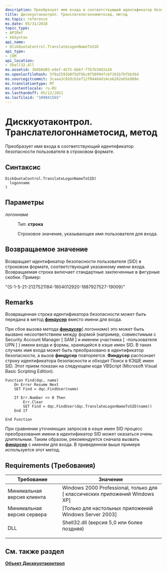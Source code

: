 ```yaml
---
description: Преобразует имя входа в соответствующий идентификатор безопасности пользователя в строковом формате.
title: Дисккуотаконтрол. Транслателогоннаметосид, метод
ms.topic: reference
ms.date: 05/31/2018
topic_type:
- APIRef
- kbSyntax
api_name:
- DiskQuotaControl.TranslateLogonNameToSID
api_type:
- COM
api_location:
- Shell32.dll
ms.assetid: 3b6b0d03-e9ef-4575-bb67-f7b7b39d2a16
ms.openlocfilehash: 5f0a2591b0f5df6bc0f50994fcbf101b7bfbb36d
ms.sourcegitcommit: 3caaa3c92dcb1ef12f84464d14ce6262e65e988e
ms.translationtype: MT
ms.contentlocale: ru-RU
ms.lasthandoff: 05/12/2021
ms.locfileid: "109841565"
---
```

# <a name="diskquotacontroltranslatelogonnametosid-method"></a>Дисккуотаконтрол. Транслателогоннаметосид, метод

Преобразует имя входа в соответствующий идентификатор безопасности пользователя в строковом формате.

## <a name="syntax"></a>Синтаксис


```JScript
DiskQuotaControl.TranslateLogonNameToSID(
  logonname
)
```



## <a name="parameters"></a>Параметры

<dl> <dt>

*логоннаме* 
</dt> <dd>

Тип: **строка**

Строковое значение, указывающее имя пользователя для входа.

</dd> </dl>

## <a name="return-value"></a>Возвращаемое значение

Возвращает идентификатор безопасности пользователя (SID) в строковом формате, соответствующий указанному имени входа. Возвращаемая строка включает стандартные заключенные в фигурные скобки. Пример:

"{S-1-5-21-2127521184-1604012920-1887927527-19009}"

## <a name="remarks"></a>Remarks

Возвращенная строка идентификатора безопасности может быть передана в метод [**финдусер**](diskquotacontrol-finduser.md) вместо имени для входа.

При сбое вызова метода [**финдусер**](diskquotacontrol-finduser.md)( *логоннаме*) это может быть вызвано несоответствием между формой (например, совместимым с Security Account Manager \[ SAM \] и именем участника \[ -пользователя UPN \] ) имени входа и формы, хранящейся в кэше имен SID. В таких случаях имя входа может быть преобразовано в идентификатор безопасности, а вызов **финдусер** повторяется. **Финдусер** распознает строку идентификатора безопасности и обходит Поиск в КЭШЕ имен SID. Этот прием показан на следующем коде VBScript (Microsoft Visual Basic Scripting Edition).


```
Function Find(dqc, name)
    On Error Resume Next
    SET Find = dqc.FindUser(name)

    If Err.Number <> 0 Then
        Err.Clear
        SET Find = dqc.FindUser(dqc.TranslateLogonNameToSID(name))
    End If    

End Function
```



При сравнении уточняющих запросов в кэше имен SID процесс преобразования имени в идентификатор SID может оказаться очень длительным. Таким образом, рекомендуется сначала вызвать [**финдусер**](diskquotacontrol-finduser.md) с именем для входа. В приведенном выше примере используется этот метод.

## <a name="requirements"></a>Requirements (Требования)



| Требование | Значение |
|-------------------------------------|---------------------------------------------------------------------------------------------------------------|
| Минимальная версия клиента<br/> | Windows 2000 Professional, только для \[ классических приложений Windows XP\]<br/>                                        |
| Минимальная версия сервера<br/> | \[Только для настольных приложений Windows Server 2003\]<br/>                                                          |
| DLL<br/>                      | <dl> <dt>Shell32.dll (версия 5,0 или более поздняя)</dt> </dl> |



## <a name="see-also"></a>См. также раздел

<dl> <dt>

[**Объект Дисккуотаконтрол**](diskquotacontrol-object.md)
</dt> </dl>

 

 




